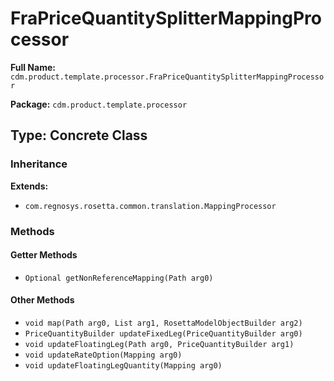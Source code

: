 # FraPriceQuantitySplitterMappingProcessor

**Full Name:** `cdm.product.template.processor.FraPriceQuantitySplitterMappingProcessor`

**Package:** `cdm.product.template.processor`

## Type: Concrete Class

### Inheritance

**Extends:**
- `com.regnosys.rosetta.common.translation.MappingProcessor`

### Methods

#### Getter Methods

- `Optional getNonReferenceMapping(Path arg0)`

#### Other Methods

- `void map(Path arg0, List arg1, RosettaModelObjectBuilder arg2)`
- `PriceQuantityBuilder updateFixedLeg(PriceQuantityBuilder arg0)`
- `void updateFloatingLeg(Path arg0, PriceQuantityBuilder arg1)`
- `void updateRateOption(Mapping arg0)`
- `void updateFloatingLegQuantity(Mapping arg0)`

